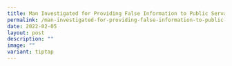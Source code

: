 ```yaml
---
title: Man Investigated for Providing False Information to Public Servant
permalink: /man-investigated-for-providing-false-information-to-public-servant/
date: 2022-02-05
layout: post
description: ""
image: ""
variant: tiptap
---
```

